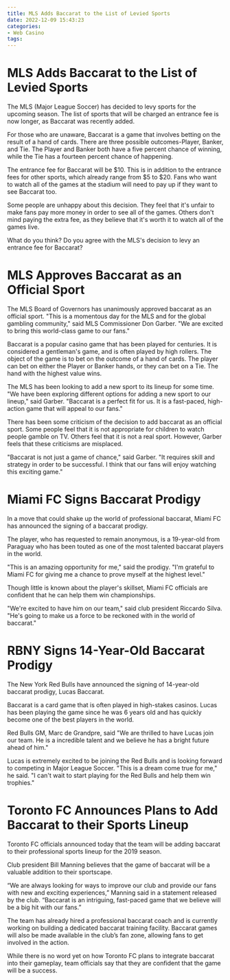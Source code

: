 ```yaml
---
title: MLS Adds Baccarat to the List of Levied Sports
date: 2022-12-09 15:43:23
categories:
- Web Casino
tags:
---
```



#  MLS Adds Baccarat to the List of Levied Sports

The MLS (Major League Soccer) has decided to levy sports for the upcoming season. The list of sports that will be charged an entrance fee is now longer, as Baccarat was recently added.

For those who are unaware, Baccarat is a game that involves betting on the result of a hand of cards. There are three possible outcomes-Player, Banker, and Tie. The Player and Banker both have a five percent chance of winning, while the Tie has a fourteen percent chance of happening.

The entrance fee for Baccarat will be $10. This is in addition to the entrance fees for other sports, which already range from $5 to $20. Fans who want to watch all of the games at the stadium will need to pay up if they want to see Baccarat too.

Some people are unhappy about this decision. They feel that it's unfair to make fans pay more money in order to see all of the games. Others don't mind paying the extra fee, as they believe that it's worth it to watch all of the games live.

What do you think? Do you agree with the MLS's decision to levy an entrance fee for Baccarat?

#  MLS Approves Baccarat as an Official Sport

The MLS Board of Governors has unanimously approved baccarat as an official sport. "This is a momentous day for the MLS and for the global gambling community," said MLS Commissioner Don Garber. "We are excited to bring this world-class game to our fans."

Baccarat is a popular casino game that has been played for centuries. It is considered a gentleman's game, and is often played by high rollers. The object of the game is to bet on the outcome of a hand of cards. The player can bet on either the Player or Banker hands, or they can bet on a Tie. The hand with the highest value wins.

The MLS has been looking to add a new sport to its lineup for some time. "We have been exploring different options for adding a new sport to our lineup," said Garber. "Baccarat is a perfect fit for us. It is a fast-paced, high-action game that will appeal to our fans."

There has been some criticism of the decision to add baccarat as an official sport. Some people feel that it is not appropriate for children to watch people gamble on TV. Others feel that it is not a real sport. However, Garber feels that these criticisms are misplaced.

"Baccarat is not just a game of chance," said Garber. "It requires skill and strategy in order to be successful. I think that our fans will enjoy watching this exciting game."

#  Miami FC Signs Baccarat Prodigy

In a move that could shake up the world of professional baccarat, Miami FC has announced the signing of a baccarat prodigy.

The player, who has requested to remain anonymous, is a 19-year-old from Paraguay who has been touted as one of the most talented baccarat players in the world.

"This is an amazing opportunity for me," said the prodigy. "I'm grateful to Miami FC for giving me a chance to prove myself at the highest level."

Though little is known about the player's skillset, Miami FC officials are confident that he can help them win championships.

"We're excited to have him on our team," said club president Riccardo Silva. "He's going to make us a force to be reckoned with in the world of baccarat."

#  RBNY Signs 14-Year-Old Baccarat Prodigy

The New York Red Bulls have announced the signing of 14-year-old baccarat prodigy, Lucas Baccarat.

Baccarat is a card game that is often played in high-stakes casinos. Lucas has been playing the game since he was 6 years old and has quickly become one of the best players in the world.

Red Bulls GM, Marc de Grandpre, said "We are thrilled to have Lucas join our team. He is a incredible talent and we believe he has a bright future ahead of him."

Lucas is extremely excited to be joining the Red Bulls and is looking forward to competing in Major League Soccer. "This is a dream come true for me," he said. "I can't wait to start playing for the Red Bulls and help them win trophies."

#  Toronto FC Announces Plans to Add Baccarat to their Sports Lineup

Toronto FC officials announced today that the team will be adding baccarat to their professional sports lineup for the 2019 season.

Club president Bill Manning believes that the game of baccarat will be a valuable addition to their sportscape.

“We are always looking for ways to improve our club and provide our fans with new and exciting experiences,” Manning said in a statement released by the club. “Baccarat is an intriguing, fast-paced game that we believe will be a big hit with our fans.”

The team has already hired a professional baccarat coach and is currently working on building a dedicated baccarat training facility. Baccarat games will also be made available in the club’s fan zone, allowing fans to get involved in the action.

While there is no word yet on how Toronto FC plans to integrate baccarat into their gameplay, team officials say that they are confident that the game will be a success.